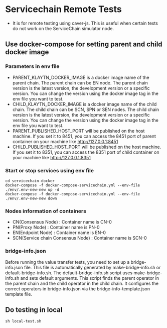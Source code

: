 # Servicechain Remote Tests
- It is for remote testing using caver-js. This is useful when certain tests do not work on the ServiceChain simulator node.

## Use docker-compose for setting parent and child docker image
### Parameters in env file
- PARENT_KLAYTN_DOCKER_IMAGE is a docker image name of the parent chain. The parent chain can be EN node. The parent chain version is the latest version, the development version or a specific version. You can change the version using the docker image tag in the env file you want to test.
- CHILD_KLAYTN_DOCKER_IMAGE is a docker image name of the child chain. The child chain can be SCN, SPN or SEN nodes. The child chain version is the latest version, the development version or a specific version. You can change the version using the docker image tag in the env file you want to test.
- PARENT_PUBLISHED_HOST_PORT will be published on the host machine. If you set it to 8451, you can access the 8451 port of parent container on your machine like http://127.0.0.1:8451 
- CHILD_PUBLISHED_HOST_PORT will be published on the host machine. If you set it to 8351, you can access the 8351 port of child container on your machine like http://127.0.0.1:8351

### Start or stop services using env file
```shell
cd servicechain-docker
docker-compose -f docker-compose-servicechain.yml --env-file ./env/.env-new-new up -d
docker-compose -f docker-compose-servicechain.yml --env-file ./env/.env-new-new down
```

### Nodes information of containers
- CN(Consensus Node) : Container name is CN-0
- PN(Proxy Node) : Container name is PN-0
- EN(Endpoint Node) : Container name is EN-0
- SCN(Service chain Consensus Node) : Container name is SCN-0

### bridge-info.json
Before running the value transfer tests, you need to set up a bridge-info.json file. 
This file is automatically generated by make-bridge-info.sh or default-bridge-info.sh. The default-bridge-info.sh script uses make-bridge-info.sh and sets default arguments.
This script finds the parent operator in the parent chain and the child operator in the child chain. 
It configures the correct operators in bridge-info.json via the bridge-info-template.json template file.

## Do testing in local
```shell
sh local-test.sh
```